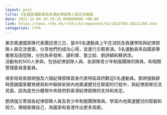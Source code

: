 ```yaml
---
layout: post
title: 5名國家運動員與本港紀律部隊人員交流會面
date: 2021-12-04 19:39:19.000000000 +08:00
link: https://news.rthk.hk/rthk/ch/component/k2/1622784-20211204.htm
categories: rthk
---
```


東京奧運國家隊代表團訪港三日，當中5名運動員上午在消防及救護學院與紀律部隊人員交流會面，分享他們的成功心得，並進行示範表演。5名運動員來自國家舉重隊及田徑隊，分別為李發彬、諶利軍、鞏立姣、劉詩穎和蘇炳添。
　　      
活動有約500人參與，包括紀律部隊人員、各部隊青少年制服團隊的隊員，和相關管理委員會委員。

保安局局長鄧炳強及六個紀律部隊首長代表特區政府歡迎5名運動員。鄧炳強致辭時感謝國家體育總局和中聯辦安排內地奧運健兒在緊密的行程中，與紀律部隊交流見面，認為是充分體現中央政府對香港紀律部隊的支持和肯定。

鄧炳強又寄語各紀律部隊人員及青少年制服團隊隊員，學習內地奧運健兒的堅毅和努力，積極裝備自己，為國家和香港作出更多貢獻。
